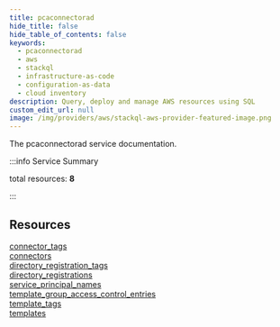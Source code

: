 ```yaml
---
title: pcaconnectorad
hide_title: false
hide_table_of_contents: false
keywords:
  - pcaconnectorad
  - aws
  - stackql
  - infrastructure-as-code
  - configuration-as-data
  - cloud inventory
description: Query, deploy and manage AWS resources using SQL
custom_edit_url: null
image: /img/providers/aws/stackql-aws-provider-featured-image.png
---
```


The pcaconnectorad service documentation.

:::info Service Summary

<div class="row">
<div class="providerDocColumn">
<span>total resources:&nbsp;<b>8</b></span><br />
</div>
</div>

:::

## Resources
<div class="row">
<div class="providerDocColumn">
<a href="/providers/aws/pcaconnectorad/connector_tags/">connector_tags</a><br />
<a href="/providers/aws/pcaconnectorad/connectors/">connectors</a><br />
<a href="/providers/aws/pcaconnectorad/directory_registration_tags/">directory_registration_tags</a><br />
<a href="/providers/aws/pcaconnectorad/directory_registrations/">directory_registrations</a>
</div>
<div class="providerDocColumn">
<a href="/providers/aws/pcaconnectorad/service_principal_names/">service_principal_names</a><br />
<a href="/providers/aws/pcaconnectorad/template_group_access_control_entries/">template_group_access_control_entries</a><br />
<a href="/providers/aws/pcaconnectorad/template_tags/">template_tags</a><br />
<a href="/providers/aws/pcaconnectorad/templates/">templates</a>
</div>
</div>